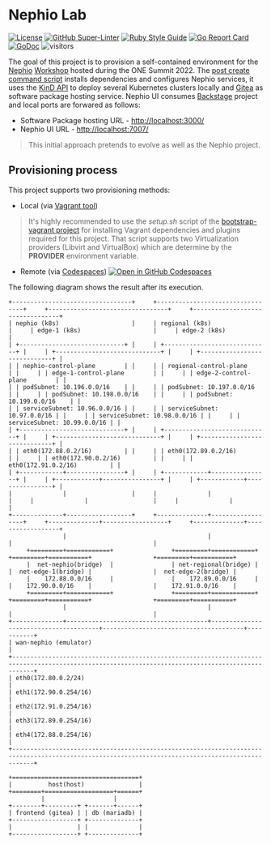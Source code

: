 # Nephio Lab
<!-- markdown-link-check-disable-next-line -->
[![License](https://img.shields.io/badge/License-Apache%202.0-blue.svg)](https://opensource.org/licenses/Apache-2.0)
[![GitHub Super-Linter](https://github.com/electrocucaracha/nephio-lab/workflows/Lint%20Code%20Base/badge.svg)](https://github.com/marketplace/actions/super-linter)
[![Ruby Style Guide](https://img.shields.io/badge/code_style-rubocop-brightgreen.svg)](https://github.com/rubocop/rubocop)
[![Go Report Card](https://goreportcard.com/badge/github.com/electrocucaracha/nephio-lab)](https://goreportcard.com/report/github.com/electrocucaracha/nephio-lab)
[![GoDoc](https://godoc.org/github.com/electrocucaracha/nephio-lab?status.svg)](https://godoc.org/github.com/electrocucaracha/nephio-lab)
![visitors](https://visitor-badge.glitch.me/badge?page_id=electrocucaracha.nephio-lab)

The goal of this project is to provision a self-contained environment for the
[Nephio][1] [Workshop][2] hosted during the ONE Summit 2022. The
[post create command script](./scripts/postCreateCommand.sh) installs
dependencies and configures Nephio services, it uses the [KinD API][3] to
deploy several Kubernetes clusters locally and [Gitea][4] as software package
hosting service. Nephio UI consumes [Backstage][5] project and local ports are
forwared as follows:

<!-- markdown-link-check-disable -->
* Software Package hosting URL - <http://localhost:3000/>
* Nephio UI URL - <http://localhost:7007/>
<!-- markdown-link-check-enable -->

> This initial approach pretends to evolve as well as the Nephio project.

## Provisioning process

This project supports two provisioning methods:

* Local (via [Vagrant tool][6])
> It's highly recommended to use the  *setup.sh* script of the
[bootstrap-vagrant project][7] for installing Vagrant dependencies and plugins
required for this project. That script supports two Virtualization providers
(Libvirt and VirtualBox) which are determine by the **PROVIDER** environment
variable.

* Remote (via [Codespaces][8])
[![Open in GitHub Codespaces](https://github.com/codespaces/badge.svg)](https://github.com/codespaces/new?hide_repo_select=true&ref=master&repo=538643510)

The following diagram shows the result after its execution.

```text
+---------------------------------+     +---------------------------------+     +---------------------------------+     +---------------------------------+
| nephio (k8s)                    |     | regional (k8s)                  |     | edge-1 (k8s)                    |     | edge-2 (k8s)                    |
| +-----------------------------+ |     | +-----------------------------+ |     | +-----------------------------+ |     | +-----------------------------+ |
| | nephio-control-plane        | |     | | regional-control-plane      | |     | | edge-1-control-plane        | |     | | edge-2-control-plane        | |
| | podSubnet: 10.196.0.0/16    | |     | | podSubnet: 10.197.0.0/16    | |     | | podSubnet: 10.198.0.0/16    | |     | | podSubnet: 10.199.0.0/16    | |
| | serviceSubnet: 10.96.0.0/16 | |     | | serviceSubnet: 10.97.0.0/16 | |     | | serviceSubnet: 10.98.0.0/16 | |     | | serviceSubnet: 10.99.0.0/16 | |
| +-----------------------------+ |     | +-----------------------------+ |     | +-----------------------------+ |     | +-----------------------------+ |
| | eth0(172.88.0.2/16)         | |     | | eth0(172.89.0.2/16)         | |     | | eth0(172.90.0.2/16)         | |     | | eth0(172.91.0.2/16)         | |
| +------------+----------------+ |     | +------------+----------------+ |     | +------------+----------------+ |     | +------------+----------------+ |
|              |                  |     |              |                  |     |              |                  |     |              |                  |
+--------------+------------------+     +--------------+------------------+     +--------------+------------------+     +--------------+------------------+
               |                                       |                                       |                                       |
     +=========+============+                +=========+============+                +=========+===========+                 +=========+===========+
     |  net-nephio(bridge)  |                | net-regional(bridge) |                |  net-edge-1(bridge) |                 |  net-edge-2(bridge) |
     |    172.88.0.0/16     |                |    172.89.0.0/16     |                |    172.90.0.0/16    |                 |    172.91.0.0/16    |
     +=========+============+                +=========+============+                +=========+===========+                 +=========+===========+
               |                                       |                                       |                                       |
+--------------+---------------------------------------+---------------------------------------+---------------------------------------+-----------+
| wan-nephio (emulator)                                                                                                                            |
+--------------------------------------------------------------------------------------------------------------------------------------------------+
| eth0(172.80.0.2/24)                                                                                                                              |
| eth1(172.90.0.254/16)                                                                                                                            |
| eth2(172.91.0.254/16)                                                                                                                            |
| eth3(172.89.0.254/16)                                                                                                                            |
| eth4(172.88.0.254/16)                                                                                                                            |
+--------------------------------------------------------------------------------------------------------------------------------------------------+

+===================================+
|          host(host)               |
+========+===================+======+
         |                   |
+--------+---------+ +-------+------+
| frontend (gitea) | | db (mariadb) |
+------------------+ +--------------+
|                  | |              |
+------------------+ +--------------+
```

[1]: https://nephio.org/
[2]: https://github.com/nephio-project/one-summit-22-workshop/
[3]: https://kind.sigs.k8s.io/
[4]: https://gitea.io/
[5]: https://backstage.io/
[6]: https://www.vagrantup.com/
[7]: https://github.com/electrocucaracha/bootstrap-vagrant
[8]: https://github.com/features/codespaces
